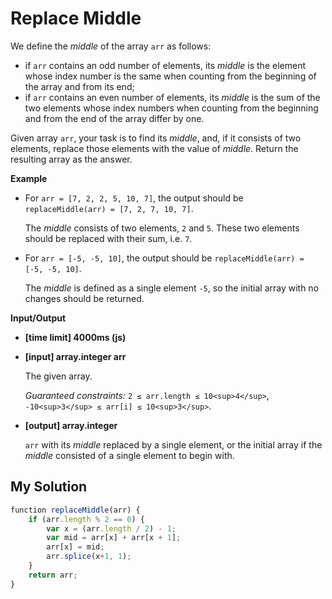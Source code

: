 # Replace Middle
﻿We define the _middle_ of the array `arr` as follows:

*   if `arr` contains an odd number of elements, its _middle_ is the element whose index number is the same when counting from the beginning of the array and from its end;
*   if `arr` contains an even number of elements, its _middle_ is the sum of the two elements whose index numbers when counting from the beginning and from the end of the array differ by one.

Given array `arr`, your task is to find its _middle_, and, if it consists of two elements, replace those elements with the value of _middle_. Return the resulting array as the answer.

**Example**

*   For `arr = [7, 2, 2, 5, 10, 7]`, the output should be
    `replaceMiddle(arr) = [7, 2, 7, 10, 7]`.

    The _middle_ consists of two elements, `2` and `5`. These two elements should be replaced with their sum, i.e. `7`.

*   For `arr = [-5, -5, 10]`, the output should be
    `replaceMiddle(arr) = [-5, -5, 10]`.

    The _middle_ is defined as a single element `-5`, so the initial array with no changes should be returned.

**Input/Output**

*   **[time limit] 4000ms (js)**

*   **[input] array.integer arr**

    The given array.

    _Guaranteed constraints:_
    `2 ≤ arr.length ≤ 10<sup>4</sup>`,
    `-10<sup>3</sup> ≤ arr[i] ≤ 10<sup>3</sup>`.

*   **[output] array.integer**

    `arr` with its _middle_ replaced by a single element, or the initial array if the _middle_ consisted of a single element to begin with.


## My Solution
```javascript
﻿function replaceMiddle(arr) {
    if (arr.length % 2 == 0) {
        var x = (arr.length / 2) - 1;
        var mid = arr[x] + arr[x + 1];
        arr[x] = mid;
        arr.splice(x+1, 1);
    }
    return arr;
}
```
